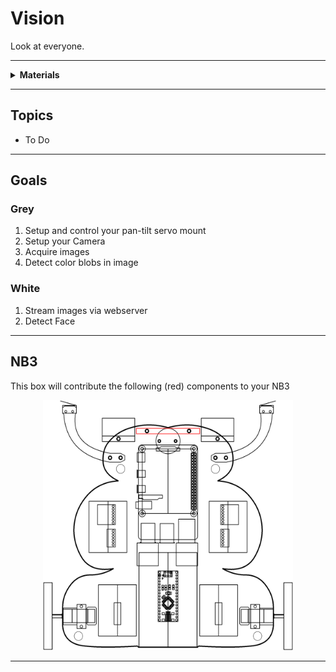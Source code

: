 # Vision

Look at everyone.

----

<details><summary><b>Materials</b></summary><p>

Contents|Description| # |Data|Link|
:-------|:----------|:-:|:--:|:--:|
Camera (RPi v3)|RPi color camera with auto-focus (version 3)|1|[-D-](_data/datasheets/rpi_camera_v3.pdf)|[-L-](https://uk.farnell.com/raspberry-pi/rpi-noir-camera-board/raspberry-pi-noir-camera-board/dp/2510729)|Loose|120|60|10
NB3 Camera Mount|Custom laser cut mount for RPi camera|1|[-D-](NB3_camera_mount)|[-L-](VK)|Mounts|70|30|5
NB3 Cortex Mount|Custom laser cut holder for NPU|1|[-D-](NB3_cortex_mount)|[-L-](VK)|Mounts|100|80|5
M2.5 bolt (6)|6 mm long M2.5 bolt|4|-|[-L-](https://www.accu.co.uk/pozi-pan-head-screws/9255-SPP-M2-5-6-A2)|Hardware|5|5|6
M3 nut (square)|square M3 nut 1.8 mm thick|1|-|[-L-](https://www.accu.co.uk/flat-square-nuts/21326-HFSN-M3-A2)|Hardware|5|5|3
M3 bolt (12)|12 mm long M3 bolt|1|-|[-L-](https://www.accu.co.uk/pozi-pan-head-screws/500116-SPP-M3-12-ST-BZP)|Hardware|5|5|12
M2 bolt (8)|8 mm long M2 bolt|4|-|[-L-](https://www.accu.co.uk/pozi-pan-head-screws/500101-SPP-M2-8-ST-BZP)|Hardware|5|5|8
M2 nut|regular M2 nut|4|-|[-L-](https://www.accu.co.uk/hexagon-nuts/456429-HPN-M2-C8-Z)|Hardware|5|5|3

</p></details>

----

## Topics

- To Do

----

## Goals

### Grey

1. Setup and control your pan-tilt servo mount
2. Setup your Camera
3. Acquire images
4. Detect color blobs in image

### White

1. Stream images via webserver
2. Detect Face


----

## NB3

This box will contribute the following (red) components to your NB3

<p align="center">
<img src="_data/images/NB3_vision.png" alt="NB3 stage" width="400" height="400">
<p>

----
